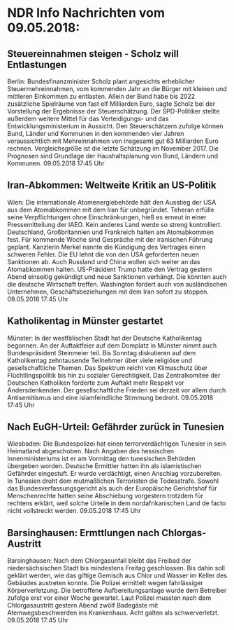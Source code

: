 # NDR Info Nachrichten vom 09.05.2018:


## Steuereinnahmen steigen - Scholz will Entlastungen
Berlin: Bundesfinanzminister Scholz plant angesichts erheblicher Steuermehreinnahmen, vom kommenden Jahr an die Bürger mit kleinen und mittleren Einkommen zu entlasten. Allein der Bund habe bis 2022 zusätzliche Spielräume von fast elf Milliarden Euro, sagte Scholz bei der Vorstellung der Ergebnisse der Steuerschätzung. Der SPD-Politiker stellte außerdem weitere Mittel für das Verteidigungs- und das Entwicklungsministerium in Aussicht. Den Steuerschätzern zufolge können Bund, Länder und Kommunen in den kommenden vier Jahren voraussichtlich mit Mehreinnahmen von insgesamt gut 63 Milliarden Euro rechnen. Vergleichsgröße ist die letzte Schätzung im November 2017. Die Prognosen sind Grundlage der Haushaltsplanung von Bund, Ländern und Kommunen. 09.05.2018 17:45 Uhr 

## Iran-Abkommen: Weltweite Kritik an US-Politik
Wien: Die internationale Atomenergiebehörde hält den Ausstieg der USA aus dem Atomabkommen mit dem Iran für unbegründet. Teheran erfülle seine Verpflichtungen ohne Einschränkungen, hieß es erneut in einer Pressemitteilung der IAEO. Kein anderes Land werde so streng kontrolliert. Deutschland, Großbritannien und Frankreich halten am Atomabkommen fest. Für kommende Woche sind Gespräche mit der iranischen Führung geplant. Kanzlerin Merkel nannte die Kündigung des Vertrages einen schweren Fehler. Die EU lehnt die von den USA geforderten neuen Sanktionen ab. Auch Russland und China wollen sich weiter an das Atomabkommen halten. US-Präsident Trump hatte den Vertrag gestern Abend einseitig gekündigt und neue Sanktionen verhängt. Die könnten auch die deutsche Wirtschaft treffen. Washington fordert auch von ausländischen Unternehmen, Geschäftsbeziehungen mit dem Iran sofort zu stoppen. 09.05.2018 17:45 Uhr 

## Katholikentag in Münster gestartet
Münster: In der westfälischen Stadt hat der Deutsche Katholikentag begonnen. An der Auftaktfeier auf dem Domplatz in Münster nimmt auch Bundespräsident Steinmeier teil. Bis Sonntag diskutieren auf dem Katholikentag zehntausende Teilnehmer über viele religiöse und gesellschaftliche Themen. Das Spektrum reicht von Klimaschutz über Flüchtlingspolitik bis hin zu sozialer Gerechtigkeit. Das Zentralkomitee der Deutschen Katholiken forderte zum Auftakt mehr Respekt vor Andersdenkenden. Der gesellschaftliche Frieden sei derzeit vor allem durch Antisemitismus und eine islamfeindliche Stimmung bedroht. 09.05.2018 17:45 Uhr 

## Nach EuGH-Urteil: Gefährder zurück in Tunesien
Wiesbaden: Die Bundespolizei hat einen terrorverdächtigen Tunesier in sein Heimatland abgeschoben. Nach Angaben des hessischen Innenministeriums ist er am Vormittag den tunesischen Behörden übergeben worden. Deutsche Ermittler hatten ihn als islamistischen Gefährder eingestuft. Er wurde verdächtigt, einen Anschlag vorzubereiten. In Tunesien droht dem mutmaßlichen Terroristen die Todesstrafe. Sowohl das Bundesverfassungsgericht als auch der Europäische Gerichtshof für Menschenrechte hatten seine Abschiebung vorgestern trotzdem für rechtens erklärt, weil solche Urteile in dem nordafrikanischen Land de facto nicht vollstreckt werden. 09.05.2018 17:45 Uhr 

## Barsinghausen: Ermttlungen nach Chlorgas-Austritt
Barsinghausen: Nach dem Chlorgasunfall bleibt das Freibad der niedersächsischen Stadt bis mindestens Freitag geschlossen. Bis dahin soll geklärt werden, wie das giftige Gemisch aus Chlor und Wasser im Keller des Gebäudes austreten konnte. Die Polizei ermittelt wegen fahrlässiger Körperverletzung. Die betroffene Aufbereitungsanlage wurde dem Betreiber zufolge erst vor einer Woche gewartet. Laut Polizei mussten nach dem Chlorgasaustritt gestern Abend zwölf Badegäste mit Atemwegsbeschwerden ins Krankenhaus. Acht galten als schwerverletzt. 09.05.2018 17:45 Uhr 
